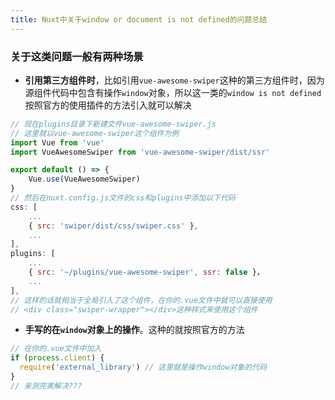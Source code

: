 ```yaml
---
title: Nuxt中关于window or document is not defined的问题总结
---
```


### 关于这类问题一般有两种场景

 - **引用第三方组件时**，比如引用` vue-awesome-swiper `这种的第三方组件时，因为源组件代码中包含有操作`window`对象，所以这一类的`window is not defined`按照官方的使用插件的方法引入就可以解决 
```javascript
// 现在plugins目录下新建文件vue-awesome-swiper.js
// 这里就以vue-awesome-swiper这个组件为例
import Vue from 'vue'
import VueAwesomeSwiper from 'vue-awesome-swiper/dist/ssr'

export default () => {
	Vue.use(VueAwesomeSwiper)
}
// 然后在nuxt.config.js文件的css和plugins中添加以下代码
css: [
	...
    { src: 'swiper/dist/css/swiper.css' },
	...
],
plugins: [
	...	
  	{ src: '~/plugins/vue-awesome-swiper', ssr: false }，
  	...
],
// 这样的话就相当于全局引入了这个组件，在你的.vue文件中就可以直接使用
// <div class="swiper-wrapper"></div>这种样式来使用这个组件
```

 - **手写的在`window`对象上的操作**。这种的就按照官方的方法
```javascript
// 在你的.vue文件中加入
if (process.client) {
  require('external_library') // 这里就是操作window对象的代码
}
// 亲测完美解决???
 ```
 